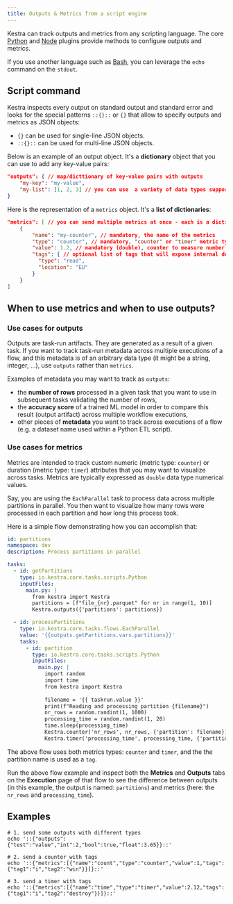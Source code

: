 ```yaml
---
title: Outputs & Metrics from a script engine
---
```


Kestra can track outputs and metrics from any scripting language. The core [Python](../../plugins/core/tasks/scripts/io.kestra.core.tasks.scripts.Python.md) and [Node](../../plugins/core/tasks/scripts/io.kestra.core.tasks.scripts.Node.md) plugins provide methods to configure outputs and metrics.

If you use another language such as [Bash](../../plugins/core/tasks/scripts/io.kestra.core.tasks.scripts.Bash.md), you can leverage the `echo` command on the `stdout`.

## Script command

Kestra inspects every output on standard output and standard error and looks for the special patterns `::{}::` or `{}` that allow to specify outputs and metrics as JSON objects:
- `{}` can be used for single-line JSON objects.
- `::{}::` can be used for multi-line JSON objects.

Below is an example of an output object. It's a **dictionary** object that you can use to add any key-value pairs:

```json
"outputs": { // map/dicttionary of key-value pairs with outputs
    "my-key": "my-value",
    "my-list": [1, 2, 3] // you can use  a variety of data types supported in a JSON request payload
}
```

Here is the representation of a `metrics` object. It's a **list of dictionaries**:
```json
"metrics": [ // you can send multiple metrics at once - each is a dictionary within a list
    {
        "name": "my-counter", // mandatory, the name of the metrics
        "type": "counter", // mandatory, "counter" or "timer" metric type
        "value": 1.2, // mandatory (double), counter to measure number of objects/rows/items processed in a given task, or duration in seconds for the timer metric
        "tags": { // optional list of tags that will expose internal details
          "type": "read",
          "location": "EU"
        }
    }
]
```

## When to use metrics and when to use outputs?

### Use cases for outputs

Outputs are task-run artifacts. They are generated as a result of a given task. If you want to track task-run metadata across multiple executions of a flow, and this metadata is of an arbitrary data type (it might be a string, integer, ...), use `outputs` rather than `metrics`. 

Examples of metadata you may want to track as `outputs`: 

- the **number of rows** processed in a given task that you want to use in subsequent tasks validating the number of rows, 
- the **accuracy score** of a trained ML model in order to compare this result (output artifact) across multiple workflow executions, 
- other pieces of **metadata** you want to track across executions of a flow (e.g. a dataset name used within a Python ETL script).

### Use cases for metrics

Metrics are intended to track custom numeric (metric type: `counter`) or duration (metric type: `timer`) attributes that you may want to visualize across tasks. Metrics are typically expressed as `double` data type numerical values.

Say, you are using the `EachParallel` task to process data across multiple partitions in parallel. You then want to visualize how many rows were processed in each partition and how long this process took. 

Here is a simple flow demonstrating how you can accomplish that:

```yaml
id: partitions
namespace: dev
description: Process partitions in parallel

tasks:
  - id: getPartitions
    type: io.kestra.core.tasks.scripts.Python
    inputFiles:
      main.py: |
        from kestra import Kestra
        partitions = [f"file_{nr}.parquet" for nr in range(1, 10)]
        Kestra.outputs({'partitions': partitions})

  - id: processPartitions
    type: io.kestra.core.tasks.flows.EachParallel
    value: '{{outputs.getPartitions.vars.partitions}}'
    tasks:
      - id: partition
        type: io.kestra.core.tasks.scripts.Python
        inputFiles:
          main.py: |
            import random
            import time
            from kestra import Kestra
            
            filename = '{{ taskrun.value }}'
            print(f"Reading and processing partition {filename}")
            nr_rows = random.randint(1, 1000)
            processing_time = random.randint(1, 20)
            time.sleep(processing_time)
            Kestra.counter('nr_rows', nr_rows, {'partition': filename})
            Kestra.timer('processing_time', processing_time, {'partition': filename})
```            

The above flow uses both metrics types: `counter` and `timer`, and the the partition name is used as a `tag`. 

Run the above flow example and inspect both the **Metrics** and **Outputs** tabs on the **Execution** page of that flow to see the difference between outputs (in this example, the output is named: `partitions`) and metrics (here: the `nr_rows` and `processing_time`).


## Examples

```shell
# 1. send some outputs with different types
echo '::{"outputs":{"test":"value","int":2,"bool":true,"float":3.65}}::'

# 2. send a counter with tags
echo '::{"metrics":[{"name":"count","type":"counter","value":1,"tags":{"tag1":"i","tag2":"win"}}]}::'

# 3. send a timer with tags
echo '::{"metrics":[{"name":"time","type":"timer","value":2.12,"tags":{"tag1":"i","tag2":"destroy"}}]}::'
```
